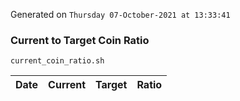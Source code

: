 Generated on `Thursday 07-October-2021 at 13:33:41`

### Current to Target Coin Ratio
`current_coin_ratio.sh`

Date|Current|Target|Ratio
---|---|---|---
